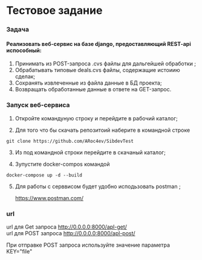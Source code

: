 # Тестовое задание

### Задача
#### Реализовать веб-сервис на базе django, предоставляющий REST-api испособный:
1. Принимать из POST-запроса .cvs  файлы для дальгейшей обработки ;
2. Обрабатывать типовые deals.cvs файлы, содержащие истоиию сделак;
3. Сохранять извлеченные из файла данные в БД проекта;
4. Возвращать обработанные данные в ответе на GET-запрос.

### Запуск веб-сервиса
   1. Откройте командуную строку и перейдите в рабочий каталог;
   
   2. Для того что бы скачать репозитоий  наберите  в командной строке 
   
    git clone https://github.com/ARoc4ev/SibdevTest
   3. Из под командной строки перейдите в скачаный каталог;

   4. Зупустите docker-compos командой 
    
    docker-compose up -d --build
    
    
   5. Для работы с серввисом будет удобно исподьзовать  postman ;
         
         https://www.postman.com/
         
         
 ### url
   url для Get запроса  http://0.0.0.0:8000/apl-get/ <br/>
   url для POST запроса http://0.0.0.0:8000/apl-post/ <br/>
  
  При отправке POST запроса используйте значение параметра KEY="file"
   
       
   
 
         
    
  

    
